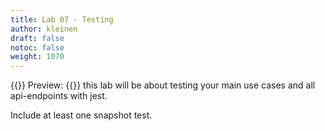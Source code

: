 ```yaml
---
title: Lab 07 - Testing
author: kleinen
draft: false
notoc: false
weight: 1070
---
```

{{<alert danger>}}
Preview: 
{{</alert >}}
this lab will be about testing your main use cases and all api-endpoints with jest.

Include at least one snapshot test.
